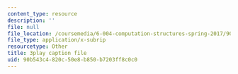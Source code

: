 ```yaml
---
content_type: resource
description: ''
file: null
file_location: /coursemedia/6-004-computation-structures-spring-2017/90b543c4820c50e8b850b7203ff8c0c0_Sj18t7hdbt8.vtt
file_type: application/x-subrip
resourcetype: Other
title: 3play caption file
uid: 90b543c4-820c-50e8-b850-b7203ff8c0c0
---
```

